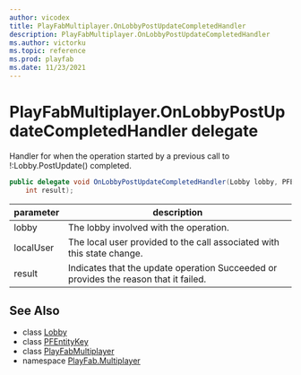 ```yaml
---
author: vicodex
title: PlayFabMultiplayer.OnLobbyPostUpdateCompletedHandler
description: PlayFabMultiplayer.OnLobbyPostUpdateCompletedHandler
ms.author: victorku
ms.topic: reference
ms.prod: playfab
ms.date: 11/23/2021
---
```


# PlayFabMultiplayer.OnLobbyPostUpdateCompletedHandler delegate

Handler for when the operation started by a previous call to !:Lobby.PostUpdate() completed.

```csharp
public delegate void OnLobbyPostUpdateCompletedHandler(Lobby lobby, PFEntityKey localUser, 
    int result);
```

| parameter | description |
| --- | --- |
| lobby | The lobby involved with the operation. |
| localUser | The local user provided to the call associated with this state change. |
| result | Indicates that the update operation Succeeded or provides the reason that it failed. |

## See Also

* class [Lobby](./Lobby.md)
* class [PFEntityKey](./PFEntityKey.md)
* class [PlayFabMultiplayer](./PlayFabMultiplayer.md)
* namespace [PlayFab.Multiplayer](../PlayFabMultiplayerSDK.md)

